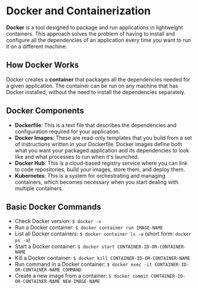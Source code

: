 # Docker and Containerization

**Docker** is a tool designed to package and run applications in lightweight containers. This approach solves the problem of having to install and configure all the dependencies of an application every time you want to run it on a different machine.

## How Docker Works

Docker creates a **container** that packages all the dependencies needed for a given application. The container can be run on any machine that has Docker installed, without the need to install the dependencies separately.

## Docker Components

- **Dockerfile**: This is a text file that describes the dependencies and configuration required for your application.
- **Docker Images**: These are read-only templates that you build from a set of instructions written in your Dockerfile. Docker images define both what you want your packaged application and its dependencies to look like and what processes to run when it's launched.
- **Docker Hub**: This is a cloud-based registry service where you can link to code repositories, build your images, store them, and deploy them.
- **Kubernetes**: This is a system for orchestrating and managing containers, which becomes necessary when you start dealing with multiple containers.

## Basic Docker Commands

- Check Docker version: `$ docker -v`
- Run a Docker container: `$ docker container run IMAGE-NAME`
- List all Docker containers: `$ docker container ls -a` (short form: `docker ps -a`)
- Start a Docker container: `$ docker start CONTAINER-ID-OR-CONTAINER-NAME`
- Kill a Docker container: `$ docker kill CONTAINER-ID-OR-CONTAINER-NAME`
- Run command in a Docker container: `$ docker exec -it CONTAINER-ID-OR-CONTAINER-NAME COMMAND`
- Create a new image from a container: `$ docker commit CONTAINER-ID-OR-CONTAINER-NAME NEW-IMAGE-NAME`
